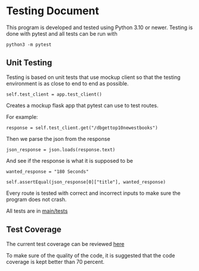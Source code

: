# Testing Document

This program is developed and tested using Python 3.10 or newer. Testing is done with pytest and all tests can be run with

``` python3 -m pytest ```

## Unit Testing

Testing is based on unit tests that use mockup client so that the testing environment is as close to end to end as possible.

``` self.test_client = app.test_client() ```

Creates a mockup flask app that pytest can use to test routes.

For example: 

``` response = self.test_client.get("/dbgettop10newestbooks") ```

Then we parse the json from the response

``` json_response = json.loads(response.text) ```

And see if the response is what it is supposed to be

``` wanted_response = "180 Seconds" ```
        
``` self.assertEqual(json_response[0]["title"], wanted_response) ```

Every route is tested with correct and incorrect inputs to make sure the program does not crash.

All tests are in [main/tests](https://github.com/movie-book-recommender/movie-book-backend/tree/main/main/tests)

## Test Coverage

The current test coverage can be reviewed [here](https://app.codecov.io/gh/movie-book-recommender/movie-book-backend)

To make sure of the quality of the code, it is suggested that the code coverage is kept better than 70 percent.


